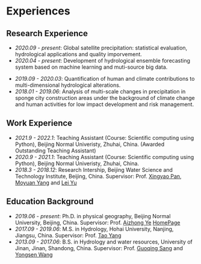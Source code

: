 # Experiences

## Research Experience
- *2020.09 - present*: Global satellite precipitation: statistical evaluation, hydrological applications and quality imporvement. 
- *2020.04 - present*: Development of hydrological ensemble forecasting system based on machine learning and muti-source big data.
<!-- - *2020.8 - present*: The Second Tibetan Plateau Scientific Expedition and Research Program (No. 2019QZKK0405) -->
- *2019.09 - 2020.03*: Quantification of human and climate contributions to multi-dimensional hydrological alterations.
- *2018.01 - 2019.06*: Analysis of multi-scale changes in precipitation in sponge city construction areas under the background of climate change and human activities for low impact development and risk management.


## Work Experience
- *2021.9 - 2022.1*: Teaching Assistant (Course: Scientific computing using Python), Beijing Normal Univeristy, Zhuhai, China. (Awarded Outstanding Teaching Assistant)
- *2020.9 - 2021.1*: Teaching Assistant (Course: Scientific computing using Python), Beijing Normal Univeristy, Zhuhai, China.
- *2018.3 - 2018.12*: Research Intership, Beijing Water Science and Technology Institute, Beijing, China. Supervisor: Prof. [Xingyao Pan](https://www.bwsti.com/Articlepeopleshow.aspx?lmid=1114&cls=1061&cid=2703), [Moyuan Yang](https://www.bwsti.com/articlepeopleshow.aspx?lmid=1114&cls=1061&cid=3485) and [Lei Yu](https://www.bwsti.com/articlepeopleshow.aspx?lmid=1114&cls=1061&cid=3489)

## Education Background
- *2019.06 - present*: Ph.D. in physical geography, Beijing Normal University, Beijing, China. Supervisor: Prof. [Aizhong Ye](https://geot.bnu.edu.cn/Public/htm/news/5/799.html) [HomePage](http://www.hydromodel.cn/Faculty_Students/Faculty/ye.htm)
- *2017.09 - 2019.06*: M.S. in Hydrology, Hohai University, Nanjing, Jiangsu, China.  Supervisor: Prof. [Tao Yang](https://shxy.hhu.edu.cn/2013/0429/c3303a45201/page.htm) 
- *2013.09 - 2017.06*: B.S. in Hydrology and water resources, University of Jinan, Jinan, Shandong, China. Supervisor: Prof. [Guoqing Sang](http://zh.ujn.edu.cn/info/1111/9793.htm) and [Yongsen Wang](http://zh.ujn.edu.cn/info/1112/5572.htm)
